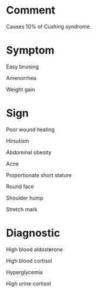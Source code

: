 # Comment

Causes 10% of Cushing syndrome.

# Symptom

Easy bruising

Amenorrhea

Weight gain

# Sign

Poor wound healing

Hirsutism

Abdominal obesity

Acne

Proportionate short stature

Round face

Shoulder hump

Stretch mark

# Diagnostic

High blood aldosterone

High blood cortisol

Hyperglycemia

High urine cortisol

